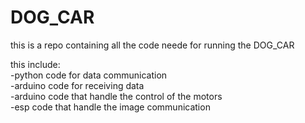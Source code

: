 # DOG_CAR

this is a repo containing all the code neede for running the DOG_CAR 

this include:\
-python code for data communication\
-arduino code for receiving data\
-arduino code that handle the control of the motors\
-esp code that handle the image communication
